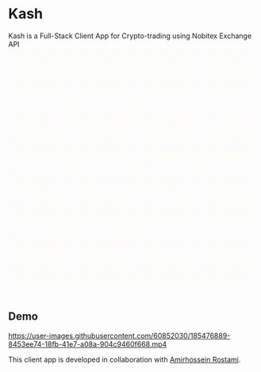 # Kash
Kash is a Full-Stack Client App for Crypto-trading using Nobitex Exchange API
![Kash GIF](https://github.com/Omid-SH/Kash/blob/main/kash-gif.gif)

## Demo
https://user-images.githubusercontent.com/60852030/185476889-8453ee74-18fb-41e7-a08a-904c9460f668.mp4

This client app is developed in collaboration with [Amirhossein Rostami](https://github.com/AHReccese).

